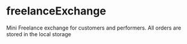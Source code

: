 # freelanceExchange
Mini Freelance exchange for customers and performers. 
All orders are stored in the local storage
